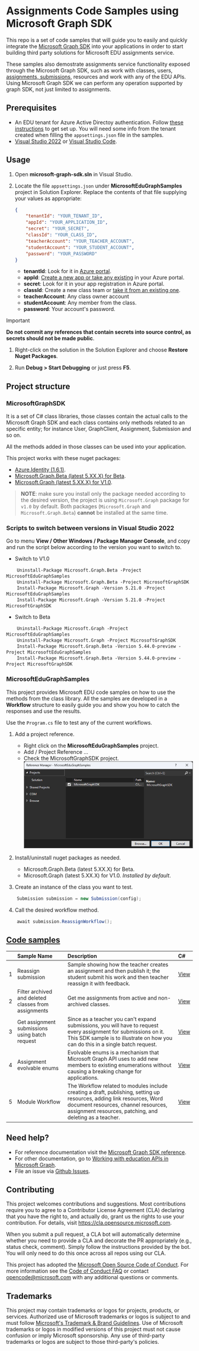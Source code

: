 # Assignments Code Samples using Microsoft Graph SDK

This repo is a set of code samples that will guide you to easily and quickly integrate the [Microsoft Graph SDK](https://learn.microsoft.com/graph/sdks/sdks-overview) into your applications in order to start building third party solutions for Microsoft EDU assignments service.

These samples also demostrate assignments service functionality exposed through the Microsoft Graph SDK, such as work with classes, users, [assignments, submissions](https://learn.microsoft.com/graph/assignments-submissions-states-transition), resources and work with any of the EDU APIs. Using Microsoft Graph SDK we can perform any operation supported by graph SDK, not just limited to assignments.

## Prerequisites

* An EDU tenant for Azure Active Directoy authentication. Follow [these instructions](https://learn.microsoft.com/graph/msgraph-onboarding-overview) to get set up. You will need some info from the tenant created when filling the `appsettings.json` file in the samples.
* [Visual Studio 2022](https://visualstudio.microsoft.com/downloads) or [Visual Studio Code](https://code.visualstudio.com/download).

## Usage

1. Open __microsoft-graph-sdk.sln__ in Visual Studio.

1. Locate the file `appsettings.json` under __MicrosoftEduGraphSamples__ project in Solution Explorer. Replace the contents of that file supplying your values as appropriate:

    ```json
    {
        "tenantId": "YOUR_TENANT_ID",
        "appId": "YOUR_APPLICATION_ID",
        "secret": "YOUR_SECRET",
        "classId": "YOUR_CLASS_ID",
        "teacherAccount": "YOUR_TEACHER_ACCOUNT",
        "studentAccount": "YOUR_STUDENT_ACCOUNT",
        "password": "YOUR_PASSWORD"
    }
    ```

    * __tenantId__: Look for it in [Azure portal](https://learn.microsoft.com/azure/active-directory/fundamentals/active-directory-how-to-find-tenant).
    * __appId__: [Create a new app or take any existing](https://learn.microsoft.com/azure/active-directory/develop/quickstart-register-app) in your Azure portal.
    * __secret__: Look for it in your app registration in Azure portal.
    * __classId__: Create a new class team or [take it from an existing one](https://support.microsoft.com/topic/get-started-in-your-class-team-6b5fd708-35b9-4caf-b66e-d8f2468e4fd5).
    * __teacherAccount__: Any class owner account
    * __studentAccount__: Any member from the class.
    * __password__: Your account's password.

> [!IMPORTANT]
> __Do not commit any references that contain secrets into source control, as secrets should not be made public__.

1. Right-click on the solution in the Solution Explorer and choose __Restore Nuget Packages__.

1. Run __Debug > Start Debugging__ or just press __F5__.

## Project structure

### MicrosoftGraphSDK

It is a set of C# class libraries, those classes contain the actual calls to the Microsoft Graph SDK and each class contains only methods related to an specific entity; for instance User, GraphClient, Assignment, Submission and so on.

All the methods added in those classes can be used into your application.

This project works with these nuget packages:

* [Azure.Identity (1.6.1)](https://www.nuget.org/packages/Azure.Identity).
* [Microsoft.Graph.Beta (latest 5.XX.X) for Beta](https://www.nuget.org/packages/Microsoft.Graph.Beta/5.44.0-preview).
* [Microsoft.Graph (latest 5.XX.X) for V1.0](https://www.nuget.org/packages/Microsoft.Graph).

> __NOTE__: make sure you install only the package needed according to the desired version, the project is using `Microsoft.Graph` package for `v1.0` by default. Both packages (`Microsoft.Graph` and `Microsoft.Graph.Beta`) __cannot__ be installed at the same time.

### Scripts to switch between versions in Visual Studio 2022

Go to menu **View / Other Windows / Package Manager Console**, and copy and run the script below according to the version you want to switch to.

* Switch to V1.0

```
    Uninstall-Package Microsoft.Graph.Beta -Project MicrosoftEduGraphSamples
    Uninstall-Package Microsoft.Graph.Beta -Project MicrosoftGraphSDK
    Install-Package Microsoft.Graph -Version 5.21.0 -Project MicrosoftEduGraphSamples
    Install-Package Microsoft.Graph -Version 5.21.0 -Project MicrosoftGraphSDK
```

* Switch to Beta

```
    Uninstall-Package Microsoft.Graph -Project MicrosoftEduGraphSamples
    Uninstall-Package Microsoft.Graph -Project MicrosoftGraphSDK
    Install-Package Microsoft.Graph.Beta -Version 5.44.0-preview -Project MicrosoftEduGraphSamples
    Install-Package Microsoft.Graph.Beta -Version 5.44.0-preview -Project MicrosoftGraphSDK
 ```

### MicrosoftEduGraphSamples

This project provides Microsoft EDU code samples on how to use the methods from the class library. All the samples are developed in a __Workflow__ structure to easily guide you and show you how to catch the responses and use the results.

Use the `Program.cs` file to test any of the current workflows.

1. Add a project reference.

    * Right click on the __MicrosoftEduGraphSamples__ project.
    * Add / Project Reference ...
    * Check the MicrosoftGraphSDK project.
    ![Project references](/images/project-references.png)

2. Install/uninstall nuget packages as needed.

    * Microsoft.Graph.Beta (latest 5.XX.X) for Beta.
    * Microsoft.Graph (latest 5.XX.X) for V1.0. *Installed by default*.

3. Create an instance of the class you want to test.

```csharp
    Submission submission = new Submission(config);
```

4. Call the desired workflow method.

```csharp
    await submission.ReassignWorkflow();
```

## [Code samples](/samples/csharp/MicrosoftEduGraphSamples/workflows)
|    | Sample Name        | Description                                                                      | C#    |
|:--:|:-------------------|:----------------------------------------------------------------------------------------------|:--------|
|1| Reassign submission   | Sample showing how the teacher creates an assignment and then publish it; the student submit his work and then teacher reassign it with feedback.                      |[View](https://github.com/microsoft/edu-assignments-graph-sdk/blob/main/samples/csharp/MicrosoftEduGraphSamples/Workflows/SubmissionWorkflow.cs#L27)|
|2| Filter archived and deleted classes from assignments | Get me assignments from active and non-archived classes. |[View](https://github.com/microsoft/edu-assignments-graph-sdk/blob/main/samples/csharp/MicrosoftEduGraphSamples/Workflows/AssignmentWorkflow.cs#L28)|
|3| Get assignment submissions using batch request   | Since as a teacher you can't expand submissions, you will have to request every assignment for submissions on it. This SDK sample is to illustrate on how you can do this in a single batch request.|[View](https://github.com/microsoft/edu-assignments-graph-sdk/blob/main/samples/csharp/MicrosoftEduGraphSamples/Workflows/SubmissionWorkflow.cs#L103)|
|4| Assignment evolvable enums   | Evolvable enums is a mechanism that Microsoft Graph API uses to add new members to existing enumerations without causing a breaking change for applications.|[View](https://github.com/microsoft/edu-assignments-graph-sdk/blob/main/samples/csharp/MicrosoftEduGraphSamples/Workflows/AssignmentWorkflow.cs#L70)|
|5| Module Workflow   | The Workflow related to modules include creating a draft, publishing, setting up resources, adding link resources, Word document resources, channel resources, assignment resources, patching, and deleting as a teacher.|[View](https://github.com/microsoft/edu-assignments-graph-sdk/blob/main/samples/csharp/MicrosoftEduGraphSamples/Workflows/ModuleWorkflow.cs#L28)|

## Need help?

* For reference documentation visit the [Microsoft Graph SDK reference](https://learn.microsoft.com/graph/sdks/sdks-overview).
* For other documentation, go to [Working with education APIs in Microsoft Graph](https://learn.microsoft.com/graph/api/resources/education-overview).
* File an issue via [Github Issues](https://github.com/microsoft/edu-assignments-graph-sdk/issues/new).

## Contributing

This project welcomes contributions and suggestions.  Most contributions require you to agree to a
Contributor License Agreement (CLA) declaring that you have the right to, and actually do, grant us
the rights to use your contribution. For details, visit https://cla.opensource.microsoft.com.

When you submit a pull request, a CLA bot will automatically determine whether you need to provide
a CLA and decorate the PR appropriately (e.g., status check, comment). Simply follow the instructions
provided by the bot. You will only need to do this once across all repos using our CLA.

This project has adopted the [Microsoft Open Source Code of Conduct](https://opensource.microsoft.com/codeofconduct/).
For more information see the [Code of Conduct FAQ](https://opensource.microsoft.com/codeofconduct/faq/) or
contact [opencode@microsoft.com](mailto:opencode@microsoft.com) with any additional questions or comments.

## Trademarks

This project may contain trademarks or logos for projects, products, or services. Authorized use of Microsoft 
trademarks or logos is subject to and must follow 
[Microsoft's Trademark & Brand Guidelines](https://www.microsoft.com/en-us/legal/intellectualproperty/trademarks/usage/general).
Use of Microsoft trademarks or logos in modified versions of this project must not cause confusion or imply Microsoft sponsorship.
Any use of third-party trademarks or logos are subject to those third-party's policies.
